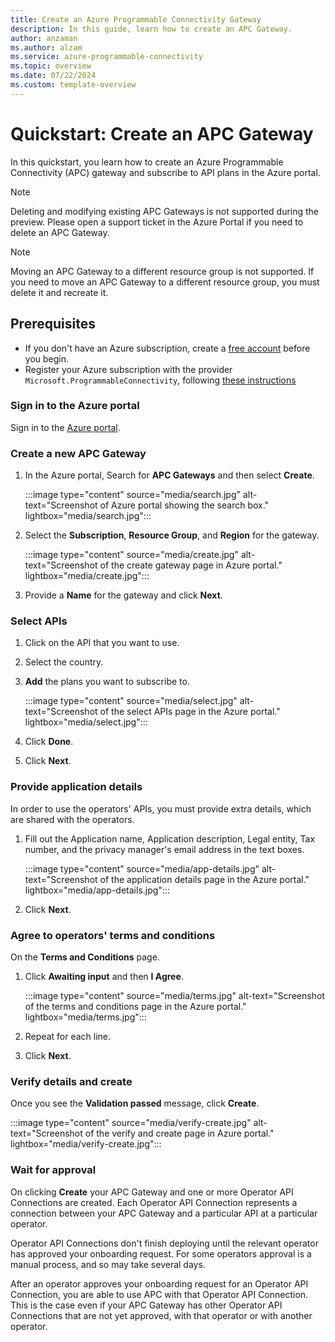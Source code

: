 ```yaml
---
title: Create an Azure Programmable Connectivity Gateway
description: In this guide, learn how to create an APC Gateway.
author: anzaman
ms.author: alzam
ms.service: azure-programmable-connectivity
ms.topic: overview 
ms.date: 07/22/2024
ms.custom: template-overview
---
```


# Quickstart: Create an APC Gateway
 
In this quickstart, you learn how to create an Azure Programmable Connectivity (APC) gateway and subscribe to API plans in the Azure portal.

> [!NOTE]
> Deleting and modifying existing APC Gateways is not supported during the preview. Please open a support ticket in the Azure Portal if you need to delete an APC Gateway.
>

> [!NOTE]
> Moving an APC Gateway to a different resource group is not supported. If you need to move an APC Gateway to a different resource group, you must delete it and recreate it.
>

## Prerequisites

- If you don't have an Azure subscription, create a [free account](https://azure.microsoft.com/free/?WT.mc_id=A261C142F) before you begin.
- Register your Azure subscription with the provider `Microsoft.ProgrammableConnectivity`, following [these instructions](/azure/azure-resource-manager/management/resource-providers-and-types)

### Sign in to the Azure portal

Sign in to the [Azure portal](https://portal.azure.com).

### Create a new APC Gateway

1. In the Azure portal, Search for **APC Gateways** and then select **Create**. 
   
   :::image type="content" source="media/search.jpg" alt-text="Screenshot of Azure portal showing the search box." lightbox="media/search.jpg":::  
     
1. Select the **Subscription**, **Resource Group**, and **Region** for the gateway.  
  
   :::image type="content" source="media/create.jpg" alt-text="Screenshot of the create gateway page in Azure portal." lightbox="media/create.jpg":::  
     
1. Provide a **Name** for the gateway and click **Next**.

### Select APIs

1. Click on the API that you want to use.
1. Select the country.
1. **Add** the plans you want to subscribe to.  
  
   :::image type="content" source="media/select.jpg" alt-text="Screenshot of the select APIs page in the Azure portal." lightbox="media/select.jpg":::  
     
1. Click **Done**.
1. Click **Next**.

### Provide application details

In order to use the operators' APIs, you must provide extra details, which are shared with the operators.

1. Fill out the Application name, Application description, Legal entity, Tax number, and the privacy manager's email address in the text boxes.  
  
   :::image type="content" source="media/app-details.jpg" alt-text="Screenshot of the application details page in the Azure portal." lightbox="media/app-details.jpg":::  
     
1. Click **Next**.

### Agree to operators' terms and conditions

On the **Terms and Conditions** page.

1. Click **Awaiting input** and then **I Agree**.  
  
   :::image type="content" source="media/terms.jpg" alt-text="Screenshot of the terms and conditions page in the Azure portal." lightbox="media/terms.jpg":::  
     
1. Repeat for each line.
1. Click **Next**.

### Verify details and create

Once you see the **Validation passed** message, click **Create**.  
  
   :::image type="content" source="media/verify-create.jpg" alt-text="Screenshot of the verify and create page in Azure portal." lightbox="media/verify-create.jpg":::

### Wait for approval

On clicking **Create** your APC Gateway and one or more Operator API Connections are created. Each Operator API Connection represents a connection between your APC Gateway and a particular API at a particular operator.

Operator API Connections don't finish deploying until the relevant operator has approved your onboarding request. For some operators approval is a manual process, and so may take several days.

After an operator approves your onboarding request for an Operator API Connection, you are able to use APC with that Operator API Connection. This is the case even if your APC Gateway has other Operator API Connections that are not yet approved, with that operator or with another operator.